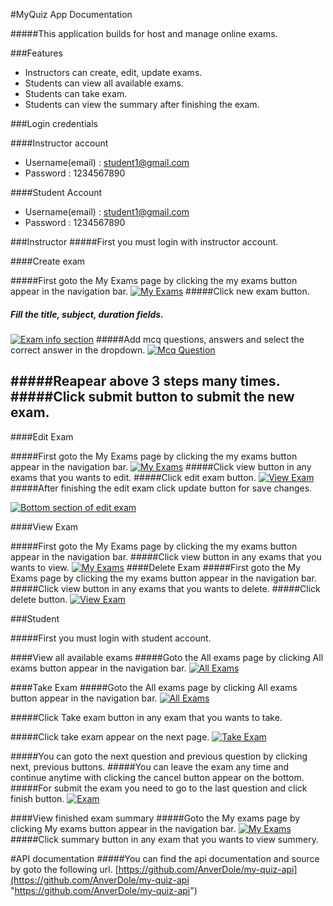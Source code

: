 ﻿#MyQuiz App Documentation

#####This application builds for host and manage online exams.

###Features

- Instructors can create, edit, update exams.
- Students can view all available exams.
- Students can take exam.
- Students can view the summary after finishing the exam. 

###Login credentials

####Instructor account
- Username(email) : student1@gmail.com
- Password : 1234567890

####Student Account
- Username(email) : student1@gmail.com
- Password : 1234567890

###Instructor
#####First you must login with instructor account.

####Create exam

#####First goto the My Exams page by clicking the my exams button appear in the navigation bar.
[![My Exams](https://github.com/AnverDole/my-quiz-app/blob/main/doc-assets/instructor%20account/my%20exams%20page.png?raw=true "My Exams")](https://github.com/AnverDole/my-quiz-app/blob/main/doc-assets/instructor%20account/my%20exams%20page.png?raw=true  "My Exams")
#####Click new exam button.
##### Fill the title, subject, duration fields.
[![Exam info section](https://github.com/AnverDole/my-quiz-app/blob/main/doc-assets/instructor%20account/new%20exam%20info.png?raw=true "Exam info section")](https://github.com/AnverDole/my-quiz-app/blob/main/doc-assets/instructor%20account/new%20exam%20info.png?raw=true "Exam info section")
#####Add mcq questions, answers and select the correct answer in the dropdown.
[![Mcq Question](https://github.com/AnverDole/my-quiz-app/blob/main/doc-assets/instructor%20account/question.png?raw=true "Mcq Question")](https://github.com/AnverDole/my-quiz-app "Mcq Question")

#####Reapear above 3 steps many times.
#####Click submit button to submit the new exam.
------------
####Edit Exam

#####First goto the My Exams page by clicking the my exams button appear in the navigation bar.
[![My Exams](https://github.com/AnverDole/my-quiz-app/blob/main/doc-assets/instructor%20account/my%20exams%20page.png?raw=true "My Exams")](https://github.com/AnverDole/my-quiz-app "My Exams")
#####Click view button in any exams that you wants to edit.
#####Click edit exam button.
[![View Exam](https://github.com/AnverDole/my-quiz-app/blob/main/doc-assets/instructor%20account/edit%20exam%20button.png?raw=true "View Exam")](https://github.com/AnverDole/my-quiz-app "View Exam")
#####After finishing the edit exam click update button for save changes.


[![Bottom section of edit exam](https://github.com/AnverDole/my-quiz-app/blob/main/doc-assets/instructor%20account/update%20exam%20button.png?raw=true "Bottom section of edit exam")](https://github.com/AnverDole/my-quiz-app "Bottom section of edit exam")

####View Exam

#####First goto the My Exams page by clicking the my exams button appear in the navigation bar.
#####Click view button in any exams that you wants to view.
[![My Exams](https://github.com/AnverDole/my-quiz-app/blob/main/doc-assets/instructor%20account/view%20exam%20button.png?raw=true "My Exams")](https://github.com/AnverDole/my-quiz-app "My Exams")
####Delete Exam
#####First goto the My Exams page by clicking the my exams button appear in the navigation bar.
#####Click view button in any exams that you wants to delete.
#####Click delete button.
[![View Exam](https://github.com/AnverDole/my-quiz-app/blob/main/doc-assets/instructor%20account/delete%20exam.png?raw=true "View Exam")](https://github.com/AnverDole/my-quiz-app "View Exam")

###Student

#####First you must login with student account.

####View all available exams
#####Goto the All exams page by clicking All exams button appear in the navigation bar.
[![All Exams](https://github.com/AnverDole/my-quiz-app/blob/main/doc-assets/instructor-account/all%20exams.png?raw=true "All Exams")](https://github.com/AnverDole/my-quiz-app "All Exams")

####Take Exam
#####Goto the All exams page by clicking All exams button appear in the navigation bar.
[![All Exams](https://github.com/AnverDole/my-quiz-app/blob/main/doc-assets/instructor-account/all%20exams.png?raw=true "All Exams")](https://github.com/AnverDole/my-quiz-app "All Exams")


#####Click Take exam button in any exam that you wants to take.

#####Click take exam appear on the next page.
[![Take Exam](https://github.com/AnverDole/my-quiz-app/blob/main/doc-assets/instructor-account/take%20exam.png?raw=true "Take Exam")](https://github.com/AnverDole/my-quiz-app "Take Exam")

#####You can goto the next question and previous question by clicking next, previous buttons.
#####You can leave the exam any time and continue anytime with clicking the cancel button appear on the bottom.
#####For submit the exam you need to go to the last question and click finish button.
[![Exam](https://github.com/AnverDole/my-quiz-app/blob/main/doc-assets/instructor-account/final%20question.png?raw=true "Exam")](https://github.com/AnverDole/my-quiz-app "Exam")

####View finished exam summary
#####Goto the My exams page by clicking My exams button appear in the navigation bar.
[![My Exams](https://github.com/AnverDole/my-quiz-app/blob/main/doc-assets/instructor-account/my%20exams.png?raw=true "My Exams")](https://github.com/AnverDole/my-quiz-app "My Exams")
#####Click summary button in any exam that you wants to view summery.

#API documentation
#####You can find the api documentation and source by goto the following url.
[https://github.com/AnverDole/my-quiz-api](https://github.com/AnverDole/my-quiz-api "https://github.com/AnverDole/my-quiz-api")